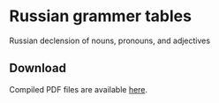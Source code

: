 # Russian grammer tables
Russian declension of nouns, pronouns, and adjectives

## Download
Compiled PDF files are available [here](https://github.com/leoarnold/russian-grammar-tables/releases).

